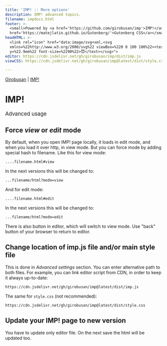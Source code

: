 ```yaml
---
title: 'IMP! :: More options'
description: IMP! advanced topics.
filename: impdocs.html
footer: >-
  <small>Powered by <a href='https://github.com/girobusan/imp'>IMP!</a> and <a
  href='https://matejlatin.github.io/Gutenberg/'>Gutenberg CSS</a></small>
headHTML: >-
  <link rel="icon" href="data:image/svg+xml,<svg
  xmlns=%22http://www.w3.org/2000/svg%22 viewBox=%220 0 100 100%22><text
  y=%22.9em%22 font-size=%2290%22>😈</text></svg>">
editor: https://cdn.jsdelivr.net/gh/girobusan/imp/dist/imp.js
viewCSS: https://cdn.jsdelivr.net/gh/girobusan/imp@latest/dist/style.css

---
```


[Girobusan](https://girobusan.github.io) | [IMP!](/imp)
# IMP! 

<big>Advanced usage</big>

## Force *view* or *edit* mode

By default, when you open IMP! page locally, it loads in edit mode, and when you load it over http, in view mode. But you can force mode by adding special hash to filename. Like this for view mode:

```
....filename.html#view
```

In the next versions this will be changed to:

```
...filename/html?mode=view
```

And for edit mode:

```
....filename.html#edit
```

In the next versions this will be changed to:

```
...filename/html?mode=edit
```

There is also button in editor, which will switch to view mode. Use "back" button of your browser to return to editor.

## Change location of imp.js file and/or main style file

This is done in *Advanced settings* section. You can enter alternative path to both files. For example, you can link editor script from CDN, in order to keep it always up-to-date:

```
https://cdn.jsdelivr.net/gh/girobusan/imp@latest/dist/imp.js
```

The same for `style.css` (not recommended):

```
https://cdn.jsdelivr.net/gh/girobusan/imp@latest/dist/style.css
```

## Update your IMP! page to new version

You have to update only editor file. On the next save the html will be updated too.
